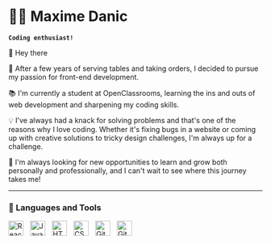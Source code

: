 # 👨‍💻 Maxime Danic 
**`Coding enthusiast! `**

👋 Hey there 

🚀 After a few years of serving tables and taking orders, I decided to pursue my passion for front-end development. 

📚 I'm currently a student at OpenClassrooms, learning the ins and outs of web development and sharpening my coding skills.

💡 I've always had a knack for solving problems and that's one of the reasons why I love coding. Whether it's fixing bugs in a website or coming up with creative solutions to tricky design challenges, I'm always up for a challenge. 

🙏 I'm always looking for new opportunities to learn and grow both personally and professionally, and I can't wait to see where this journey takes me!

---

### 🧰 Languages and Tools

<img align="left" alt="React" width="30px" style="padding-right:10px;" src="https://cdn.jsdelivr.net/gh/devicons/devicon/icons/react/react-original.svg" />
<img align="left" alt="JavaScript" width="30px" style="padding-right:10px;" src="https://cdn.jsdelivr.net/gh/devicons/devicon/icons/javascript/javascript-plain.svg" />
<img align="left" alt="HTML" width="30px" style="padding-right:10px;" src="https://cdn.jsdelivr.net/gh/devicons/devicon/icons/html5/html5-plain.svg" />
<img align="left" alt="CSS" width="30px" style="padding-right:10px;" src="https://cdn.jsdelivr.net/gh/devicons/devicon/icons/css3/css3-plain.svg" />
<img align="left" alt="Git" width="30px" style="padding-right:10px;" src="https://cdn.jsdelivr.net/gh/devicons/devicon/icons/git/git-original.svg" />
<img align="left" alt="GitHub" width="30px" style="padding-right:10px;" src="https://cdn.jsdelivr.net/gh/devicons/devicon/icons/github/github-original.svg" />
<br />
